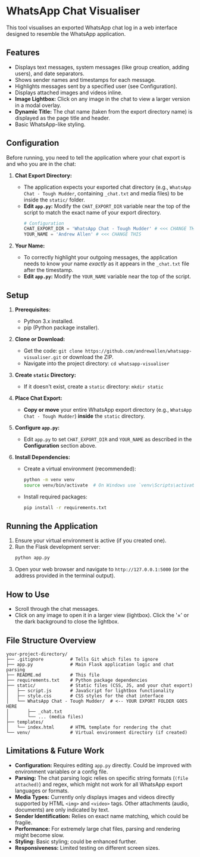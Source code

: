 # WhatsApp Chat Visualiser

This tool visualises an exported WhatsApp chat log in a web interface designed to resemble the WhatsApp application.

## Features

-   Displays text messages, system messages (like group creation, adding users), and date separators.
-   Shows sender names and timestamps for each message.
-   Highlights messages sent by a specified user (see Configuration).
-   Displays attached images and videos inline.
-   **Image Lightbox:** Click on any image in the chat to view a larger version in a modal overlay.
-   **Dynamic Title:** The chat name (taken from the export directory name) is displayed as the page title and header.
-   Basic WhatsApp-like styling.

## Configuration

Before running, you need to tell the application where your chat export is and who you are in the chat:

1.  **Chat Export Directory:**
    *   The application expects your exported chat directory (e.g., `WhatsApp Chat - Tough Mudder`, containing `_chat.txt` and media files) to be inside the `static/` folder.
    *   **Edit `app.py`:** Modify the `CHAT_EXPORT_DIR` variable near the top of the script to match the exact name of your export directory.
        ```python
        # Configuration
        CHAT_EXPORT_DIR = 'WhatsApp Chat - Tough Mudder' # <<< CHANGE THIS
        YOUR_NAME = 'Andrew Allen' # <<< CHANGE THIS
        ```

2.  **Your Name:**
    *   To correctly highlight your outgoing messages, the application needs to know your name *exactly* as it appears in the `_chat.txt` file after the timestamp.
    *   **Edit `app.py`:** Modify the `YOUR_NAME` variable near the top of the script.

## Setup

1.  **Prerequisites:**
    *   Python 3.x installed.
    *   pip (Python package installer).

2.  **Clone or Download:**
    *   Get the code: `git clone https://github.com/andrewallen/whatsapp-visualiser.git` or download the ZIP.
    *   Navigate into the project directory: `cd whatsapp-visualiser`

3.  **Create `static` Directory:**
    *   If it doesn't exist, create a `static` directory: `mkdir static`

4.  **Place Chat Export:**
    *   **Copy or move** your entire WhatsApp export directory (e.g., `WhatsApp Chat - Tough Mudder`) **inside** the `static` directory.

5.  **Configure `app.py`:**
    *   Edit `app.py` to set `CHAT_EXPORT_DIR` and `YOUR_NAME` as described in the **Configuration** section above.

6.  **Install Dependencies:**
    *   Create a virtual environment (recommended):
        ```bash
        python -m venv venv
        source venv/bin/activate  # On Windows use `venv\Scripts\activate`
        ```
    *   Install required packages:
        ```bash
        pip install -r requirements.txt
        ```

## Running the Application

1.  Ensure your virtual environment is active (if you created one).
2.  Run the Flask development server:
    ```bash
    python app.py
    ```
3.  Open your web browser and navigate to `http://127.0.0.1:5000` (or the address provided in the terminal output).

## How to Use

-   Scroll through the chat messages.
-   Click on any image to open it in a larger view (lightbox). Click the '×' or the dark background to close the lightbox.

## File Structure Overview

```
your-project-directory/
├── .gitignore          # Tells Git which files to ignore
├── app.py              # Main Flask application logic and chat parsing
├── README.md           # This file
├── requirements.txt    # Python package dependencies
├── static/             # Static files (CSS, JS, and your chat export)
│   ├── script.js       # JavaScript for lightbox functionality
│   ├── style.css       # CSS styles for the chat interface
│   └── WhatsApp Chat - Tough Mudder/  # <-- YOUR EXPORT FOLDER GOES HERE
│       ├── _chat.txt
│       └── ... (media files)
├── templates/
│   └── index.html      # HTML template for rendering the chat
└── venv/               # Virtual environment directory (if created)
```

## Limitations & Future Work

-   **Configuration:** Requires editing `app.py` directly. Could be improved with environment variables or a config file.
-   **Parsing:** The chat parsing logic relies on specific string formats (`(file attached)`) and regex, which might not work for all WhatsApp export languages or formats.
-   **Media Types:** Currently only displays images and videos directly supported by HTML `<img>` and `<video>` tags. Other attachments (audio, documents) are only indicated by text.
-   **Sender Identification:** Relies on exact name matching, which could be fragile.
-   **Performance:** For extremely large chat files, parsing and rendering might become slow.
-   **Styling:** Basic styling; could be enhanced further.
-   **Responsiveness:** Limited testing on different screen sizes.
